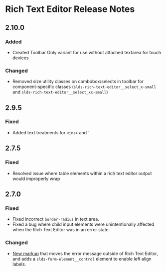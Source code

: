 <!-- Release notes authoring guidelines: http://keepachangelog.com/ -->

# Rich Text Editor Release Notes

## 2.10.0

### Added

- Created Toolbar Only variant for use without attached textarea for touch devices

### Changed

- Removed size utility classes on combobox/selects in toolbar for component-specific classes (`slds-rich-text-editor__select_x-small` and `slds-rich-text-editor__select_xx-small`)

## 2.9.5

### Fixed

- Added text treatments for `<ins>` and `<del>

## 2.7.5

### Fixed

- Resolved issue where table elements within a rich text editor output would improperly wrap

## 2.7.0

### Fixed

- Fixed incorrect `border-radius` in text area.
- Fixed a bug where child input elements were unintentionally affected when the Rich Text Editor was in an error state.

### Changed

- [New markup](https://www.lightningdesignsystem.com/components/rich-text-editor/?state=error&variant=base) that moves the error message outside of Rich Text Editor, and adds a `slds-form-element__control` element to enable left align labels.
